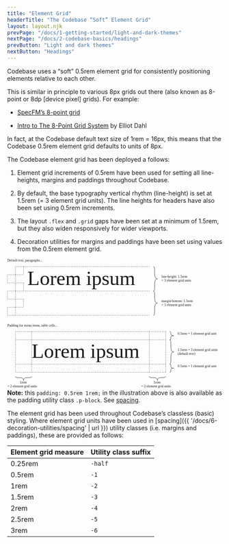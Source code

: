 ```yaml
---
title: "Element Grid"
headerTitle: "The Codebase “Soft” Element Grid"
layout: layout.njk
prevPage: "/docs/1-getting-started/light-and-dark-themes"
nextPage: "/docs/2-codebase-basics/headings"
prevButton: "Light and dark themes"
nextButton: "Headings"
---
```


<p class="t-lg t-thin">Codebase uses a “soft” 0.5rem element grid for consistently positioning elements relative to each other.</p>

This is similar in principle to various 8px grids out there (also known as 8-point or 8dp [device pixel] grids). For example:

* [SpecFM’s 8-point grid](https://spec.fm/specifics/8-pt-grid)

* [Intro to The 8-Point Grid System](https://builttoadapt.io/intro-to-the-8-point-grid-system-d2573cde8632) by Elliot Dahl

In fact, at the Codebase default text size of 1rem = 16px, this means that the Codebase 0.5rem element grid defaults to units of 8px.

The Codebase element grid has been deployed a follows:

1. Element grid increments of 0.5rem have been used for setting all line-heights, margins and paddings throughout Codebase.

2. By default, the base typography vertical rhythm (line-height) is set at 1.5rem (= 3 element grid units). 
 The line heights for headers have also been set using 0.5rem increments.

3. The layout `.flex` and `.grid` gaps have been set at a minimum of 1.5rem, but they also widen responsively for wider viewports.

4. Decoration utilities for margins and paddings have been set using values from the 0.5rem element grid.

<div class="container-grid-full-bleed my-responsive">
<div class="container-grid container-grid-md">
<svg xmlns="http://www.w3.org/2000/svg" viewBox="0 0 1274.281 771.306"><path d="M97 48.003v48M97 48.003H49.276M49.276 48.003v48M49.276 96.003H97M49.276 96.003v48M49.276 96.003H1.552M1 96.003v48M1.552 144.003h47.724M97 144.003v48M97 144.003H49.276M49.276 144.003v48M49.276 192.003H97M49.276 192.003v48M49.276 192.003H1.552M1 192.003v48M1.552 240.003h47.724M96.448 240.003v48M96.448 240.003H48.724M48.724 240.003v48M48.724 288.003h47.724M48.724 288.003v48M48.724 288.003H1M1 288.003v48M1 336.003h47.724M841.276 48.003H97M841.276 192.003H97M841.276 336.003H48.724" stroke="currentColor" stroke-width="1.562" stroke-dasharray="4.684,4.684" fill="none"/><text transform="matrix(5.67 0 0 5.67 118.898 14.175)"><tspan x="-20.797" y=".5" font-family="ArialMT" font-size="3.528" fill="currentColor">Default text, paragraphs...</tspan></text><text transform="matrix(5.67 0 0 5.67 466.669 118.869)"><tspan x="-61.188" y="6.5" font-family="ArialMT" font-size="21" fill="currentColor">Lorem ipsum</tspan></text><path d="M865 48.003c17.974 0-5.75 72 24.276 72-29.92 0-6.302 72-24.276 72m0 0M865 192.003c17.974 0-5.75 72 24.276 72-29.92 0-6.302 72-24.276 72m0 0" stroke="currentColor" stroke-width="2" fill="none"/><path d="M145 432.003v240M49 432.003v240M938.224 432.003H49M937.276 624.003H49M938.224 672.003H49" stroke="currentColor" stroke-width="1.562" stroke-dasharray="4.684,4.684" fill="none"/><text transform="matrix(5.67 0 0 5.67 167.813 398.175)"><tspan x="-29.424" y=".5" font-family="ArialMT" font-size="3.528" fill="currentColor">Padding for menu items, table cells...</tspan></text><text transform="matrix(5.67 0 0 5.67 491.893 550.869)"><tspan x="-61.188" y="6.5" font-family="ArialMT" font-size="21" fill="currentColor">Lorem ipsum</tspan></text><path d="M961 432.003c17.974 0-5.75 24 24.276 24-29.92 0-6.302 24-24.276 24m0 0M961 480.003c17.974 0-5.75 72 24.276 72-29.92 0-6.302 72-24.276 72m0 0" stroke="currentColor" stroke-width="2" fill="none"/><path d="M937.276 480.003H49M938.224 432.003v240M841 432.003v240" stroke="currentColor" stroke-width="1.562" stroke-dasharray="4.684,4.684" fill="none"/><path d="M961 624.003c17.974 0-5.75 24 24.276 24-29.92 0-6.302 24-24.276 24m0 0" stroke="currentColor" stroke-width="2" fill="none"/><text transform="matrix(5.67 0 0 5.67 998.659 110.177)"><tspan x="-15.11" y=".5" font-family="ArialMT" font-size="3.528" fill="currentColor">line-height: 1.5rem</tspan></text><text transform="matrix(5.67 0 0 5.67 1011.728 132.857)"><tspan x="-17.415" y=".5" font-family="ArialMT" font-size="3.528" fill="currentColor">= 3 element grid units</tspan></text><text transform="matrix(5.67 0 0 5.67 1016.988 254.177)"><tspan x="-18.342" y=".5" font-family="ArialMT" font-size="3.528" fill="currentColor">margin-bottom: 1.5rem</tspan></text><text transform="matrix(5.67 0 0 5.67 1011.728 276.857)"><tspan x="-17.415" y=".5" font-family="ArialMT" font-size="3.528" fill="currentColor">= 3 element grid units</tspan></text><text transform="matrix(5.67 0 0 5.67 1136.63 446.175)"><tspan x="-22.513" y=".5" font-family="ArialMT" font-size="3.528" fill="currentColor">0.5rem = 1 element grid unit</tspan></text><text transform="matrix(5.67 0 0 5.67 1136.63 638.175)"><tspan x="-22.513" y=".5" font-family="ArialMT" font-size="3.528" fill="currentColor">0.5rem = 1 element grid unit</tspan></text><text transform="matrix(5.67 0 0 5.67 1141.631 542.177)"><tspan x="-23.395" y=".5" font-family="ArialMT" font-size="3.528" fill="currentColor">1.5rem = 3 element grid units</tspan></text><text transform="matrix(5.67 0 0 5.67 1067.409 564.857)"><tspan x="-10.304" y=".5" font-family="ArialMT" font-size="3.528" fill="currentColor">(default text)</tspan></text><path d="M937 696.003c0 17.974-48-5.75-48 24.276 0-29.92-48-6.302-48-24.276m0 0" stroke="currentColor" stroke-width="2" fill="none"/><g><text transform="matrix(5.67 0 0 5.67 891.835 734.451)"><tspan x="-4.519" y=".5" font-family="ArialMT" font-size="3.528" fill="currentColor">1rem </tspan></text><text transform="matrix(5.67 0 0 5.67 891.839 757.131)"><tspan x="-17.415" y=".5" font-family="ArialMT" font-size="3.528" fill="currentColor">= 2 element grid units</tspan></text></g><path d="M145 696.003c0 17.974-48-5.75-48 24.276 0-29.92-48-6.302-48-24.276m0 0" stroke="currentColor" stroke-width="2" fill="none"/><g><text transform="matrix(5.67 0 0 5.67 99.835 734.451)"><tspan x="-4.519" y=".5" font-family="ArialMT" font-size="3.528" fill="currentColor">1rem </tspan></text><text transform="matrix(5.67 0 0 5.67 99.839 757.131)"><tspan x="-17.415" y=".5" font-family="ArialMT" font-size="3.528" fill="currentColor">= 2 element grid units</tspan></text></g></svg></div>
</div>

<div class="mb-3 panel-responsive bl-heavy b-color-secondary bg-color-secondary-alt">
<strong>Note:</strong> this <code>padding: 0.5rem 1rem;</code> in the illustration above is also available as the padding utility class <code>.p-block</code>. See <a href="/codebase-4/docs/6-decoration-utilities/spacing">spacing</a>.
</div>

The element grid has been used throughout Codebase’s classless (basic) styling. Where element grid units have been used in [spacing]({{ '/docs/6-decoration-utilities/spacing' | url }}) utility classes (i.e. margins and paddings), these are provided as follows:

<table class="table">
  <thead>
    <tr>
      <th>Element grid measure</th>
      <th>Utility class suffix</th>
    </tr>
  </thead>
  <tbody>
    <tr>
      <td>0.25rem</td>
      <td><code>-half</code></td>
    </tr>
    <tr>
      <td>0.5rem</td>
      <td><code>-1</code></td>
    </tr>
    <tr>
      <td>1rem</td>
      <td><code>-2</code></td>
    </tr>
    <tr>
      <td>1.5rem</td>
      <td><code>-3</code></td>
    </tr>
    <tr>
      <td>2rem</td>
      <td><code>-4</code></td>
    </tr>
    <tr>
      <td>2.5rem</td>
      <td><code>-5</code></td>
    </tr>
    <tr>
      <td>3rem</td>
      <td><code>-6</code></td>
    </tr>
  </tbody>
</table>